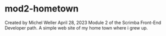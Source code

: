 # mod2-hometown
Created by Michel Weller
April 28, 2023
Module 2 of the Scrimba Front-End Developer path.
A simple web site of my home town where i grew up.
